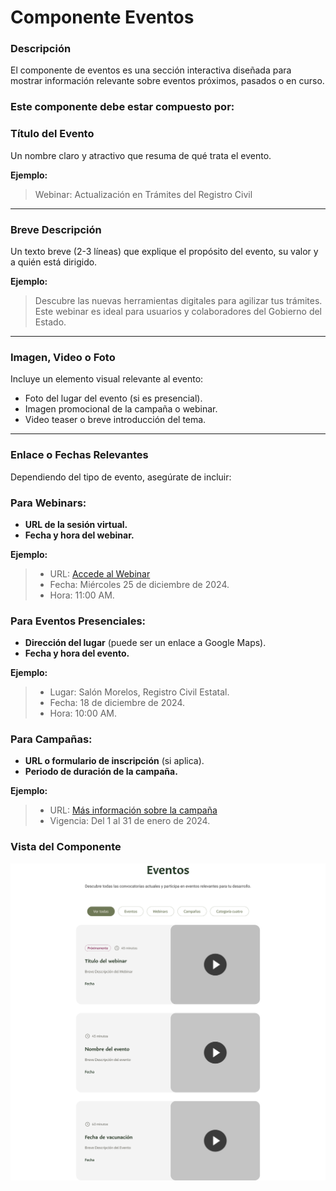 # Componente Eventos

### Descripción 

El componente de eventos es una sección interactiva diseñada para mostrar información relevante sobre eventos próximos, pasados o en curso. 

### Este componente debe estar compuesto por:

### Título del Evento

Un nombre claro y atractivo que resuma de qué trata el evento.

**Ejemplo:**
> Webinar: Actualización en Trámites del Registro Civil

---

### Breve Descripción

Un texto breve (2-3 líneas) que explique el propósito del evento, su valor y a quién está dirigido.

**Ejemplo:**
> Descubre las nuevas herramientas digitales para agilizar tus trámites. Este webinar es ideal para usuarios y colaboradores del Gobierno del Estado.

---

### Imagen, Video o Foto

Incluye un elemento visual relevante al evento:
- Foto del lugar del evento (si es presencial).
- Imagen promocional de la campaña o webinar.
- Video teaser o breve introducción del tema.

---

### Enlace o Fechas Relevantes

Dependiendo del tipo de evento, asegúrate de incluir:

### Para Webinars:
- **URL de la sesión virtual.**
- **Fecha y hora del webinar.**

**Ejemplo:**
> - URL: [Accede al Webinar](#)
> - Fecha: Miércoles 25 de diciembre de 2024.
> - Hora: 11:00 AM.

### Para Eventos Presenciales:
- **Dirección del lugar** (puede ser un enlace a Google Maps).
- **Fecha y hora del evento.**

**Ejemplo:**
> - Lugar: Salón Morelos, Registro Civil Estatal.
> - Fecha: 18 de diciembre de 2024.
> - Hora: 10:00 AM.

### Para Campañas:
- **URL o formulario de inscripción** (si aplica).
- **Periodo de duración de la campaña.**

**Ejemplo:**
> - URL: [Más información sobre la campaña](#)
> - Vigencia: Del 1 al 31 de enero de 2024.


### Vista del Componente
![](img/21.jpg)